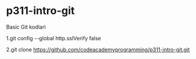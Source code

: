 # p311-intro-git
Basic Git kodlari

1.git config --global http.sslVerify false

2.git clone https://github.com/codeacademyprogramming/p311-intro-git.git


